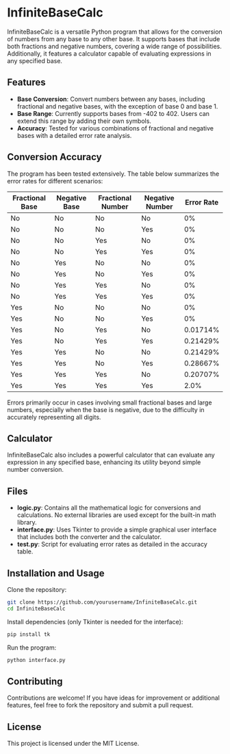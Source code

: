 # InfiniteBaseCalc

InfiniteBaseCalc is a versatile Python program that allows for the conversion of numbers from any base to any other base. It supports bases that include both fractions and negative numbers, covering a wide range of possibilities. Additionally, it features a calculator capable of evaluating expressions in any specified base.

## Features

- **Base Conversion**: Convert numbers between any bases, including fractional and negative bases, with the exception of base 0 and base 1.
- **Base Range**: Currently supports bases from -402 to 402. Users can extend this range by adding their own symbols.
- **Accuracy**: Tested for various combinations of fractional and negative bases with a detailed error rate analysis.

## Conversion Accuracy

The program has been tested extensively. The table below summarizes the error rates for different scenarios:

| Fractional Base | Negative Base | Fractional Number | Negative Number | Error Rate |
|-----------------|---------------|-------------------|-----------------|------------|
| No              | No            | No                | No              | 0%         |
| No              | No            | No                | Yes             | 0%         |
| No              | No            | Yes               | No              | 0%         |
| No              | No            | Yes               | Yes             | 0%         |
| No              | Yes           | No                | No              | 0%         |
| No              | Yes           | No                | Yes             | 0%         |
| No              | Yes           | Yes               | No              | 0%         |
| No              | Yes           | Yes               | Yes             | 0%         |
| Yes             | No            | No                | No              | 0%         |
| Yes             | No            | No                | Yes             | 0%         |
| Yes             | No            | Yes               | No              | 0.01714%   |
| Yes             | No            | Yes               | Yes             | 0.21429%   |
| Yes             | Yes           | No                | No              | 0.21429%   |
| Yes             | Yes           | No                | Yes             | 0.28667%   |
| Yes             | Yes           | Yes               | No              | 0.20707%   |
| Yes             | Yes           | Yes               | Yes             | 2.0%       |

Errors primarily occur in cases involving small fractional bases and large numbers, especially when the base is negative, due to the difficulty in accurately representing all digits.

## Calculator

InfiniteBaseCalc also includes a powerful calculator that can evaluate any expression in any specified base, enhancing its utility beyond simple number conversion.

## Files

- **logic.py**: Contains all the mathematical logic for conversions and calculations. No external libraries are used except for the built-in math library.
- **interface.py**: Uses Tkinter to provide a simple graphical user interface that includes both the converter and the calculator.
- **test.py**: Script for evaluating error rates as detailed in the accuracy table.

## Installation and Usage

Clone the repository:
```sh
git clone https://github.com/yourusername/InfiniteBaseCalc.git
cd InfiniteBaseCalc
```
Install dependencies (only Tkinter is needed for the interface):

```sh
pip install tk
```

Run the program:
```sh
python interface.py
```

## Contributing
Contributions are welcome! If you have ideas for improvement or additional features, feel free to fork the repository and submit a pull request.

## License
This project is licensed under the MIT License.
